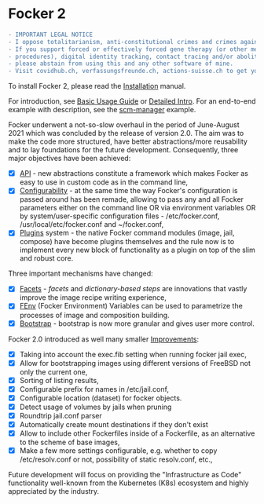 # Focker 2

```diff
- IMPORTANT LEGAL NOTICE
- I oppose totalitarianism, anti-constitutional crimes and crimes against Human Rights.
- If you support forced or effectively forced gene therapy (or other medical
- procedures), digital identity tracking, contact tracing and/or abolition of cash,
- please abstain from using this and any other software of mine.
- Visit covidhub.ch, verfassungsfreunde.ch, actions-suisse.ch to get your facts straight.
```

To install Focker 2, please read the [Installation](./docs/v2/06_installation.md) manual.

For introduction, see [Basic Usage Guide](./docs/Basic_Usage_Guide.md) or [Detailed Intro](./docs/Detailed_Intro.md). For an end-to-end example with description, see the [scm-manager](./example/scm-manager/README.md) example.

Focker underwent a not-so-slow overhaul in the period of June-August 2021 which was concluded by the release of version 2.0. The aim was to make the code more structured, have better abstractions/more reusability and to lay foundations for the future development. Consequently, three major objectives have been achieved:

- [X] [API](./docs/v2/00_api.md) - new abstractions constitute a framework which makes Focker as easy to use in custom code as in the command line,
- [X] [Configurability](./docs/v2/01_config.md) - at the same time the way Focker's configuration is passed around has been remade, allowing to pass any and all Focker parameters either on the command line OR via environment variables OR by system/user-specific configuration files - /etc/focker.conf, /usr/local/etc/focker.conf and ~/focker.conf,
- [X] [Plugins](./docs/v2/02_plugins.md) system - the native Focker command modules (image, jail, compose) have become plugins themselves and the rule now is to implement every new block of functionality as a plugin on top of the slim and robust core.

Three important mechanisms have changed:
- [X] [Facets](./docs/v2/04_facets.md) - _facets_ and _dictionary-based steps_ are innovations that vastly improve the image recipe writing experience,
- [X] [FEnv](./docs/v2/07_focker_env.md) (Focker Environment) Variables can be used to parametrize the processes of image and composition building.
- [X] [Bootstrap](./docs/v2/05_bootstrap.md) - bootstrap is now more granular and gives user more control.

Focker 2.0 introduced as well many smaller [Improvements](./docs/v2/03_improvements.md):
- [X] Taking into account the exec.fib setting when running focker jail exec,
- [X] Allow for bootstrapping images using different versions of FreeBSD not only the current one,
- [X] Sorting of listing results,
- [X] Configurable prefix for names in /etc/jail.conf,
- [X] Configurable location (dataset) for focker objects.
- [X] Detect usage of volumes by jails when pruning
- [X] Roundtrip jail.conf parser
- [X] Automatically create mount destinations if they don't exist
- [X] Allow to include other Fockerfiles inside of a Fockerfile, as an alternative to the scheme of base images,
- [X] Make a few more settings configurable, e.g. whether to copy /etc/resolv.conf or not, possibility of static resolv.conf, etc.,

Future development will focus on providing the "Infrastructure as Code" functionality well-known from the Kubernetes (K8s) ecosystem and highly appreciated by the industry.
